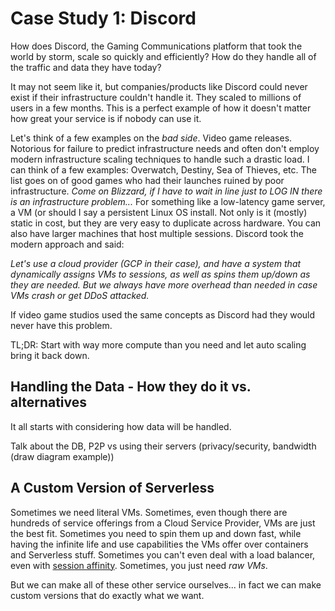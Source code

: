 # Case Study 1: Discord

How does Discord, the Gaming Communications platform that took the world by storm, scale so quickly and efficiently? How do they handle all of the traffic and data they have today?

It may not seem like it, but companies/products like Discord could never exist if their infrastructure couldn't handle it. They scaled to millions of users in a few months. This is a perfect example of how it doesn't matter how great your service is if nobody can use it.

Let's think of a few examples on the *bad side*. Video game releases. Notorious for failure to predict infrastructure needs and often don't employ modern infrastructure scaling techniques to handle such a drastic load. I can think of a few examples: Overwatch, Destiny, Sea of Thieves, etc. The list goes on of good games who had their launches ruined by poor infrastructure. *Come on Blizzard, if I have to wait in line just to LOG IN there is an infrastructure problem...* For something like a low-latency game server, a VM (or should I say a persistent Linux OS install. Not only is it (mostly) static in cost, but they are very easy to duplicate across hardware. You can also have larger machines that host multiple sessions. Discord took the modern approach and said:

*Let's use a cloud provider (GCP in their case), and have a system that dynamically assigns VMs to sessions, as well as spins them up/down as they are needed. But we always have more overhead than needed in case VMs crash or get DDoS attacked.*

If video game studios used the same concepts as Discord had they would never have this problem.

TL;DR: Start with way more compute than you need and let auto scaling bring it back down.

## Handling the Data - How they do it vs. alternatives

It all starts with considering how data will be handled.

Talk about the DB, P2P vs using their servers (privacy/security, bandwidth (draw diagram example))

## A Custom Version of Serverless

Sometimes we need literal VMs. Sometimes, even though there are hundreds of service offerings from a Cloud Service Provider, VMs are just the best fit. Sometimes you need to spin them up and down fast, while having the infinite life and use capabilities the VMs offer over containers and Serverless stuff. Sometimes you can't even deal with a load balancer, even with [session affinity](https://cloud.google.com/load-balancing/docs/https/#session_affinity). Sometimes, you just need *raw VMs*.

But we can make all of these other service ourselves... in fact we can make custom versions that do exactly what we want.
